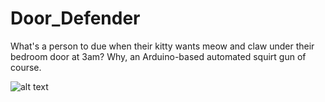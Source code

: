 # Door_Defender
What's a person to due when their kitty wants meow and claw under their bedroom door at 3am? Why, an Arduino-based automated squirt gun of course.


![alt text](Door_Defender/Images/IMG_3160.jpg "Logo Title Text 1")
